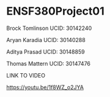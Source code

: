 # ENSF380Project01


Brock Tomlinson 
UCID: 30142240

Aryan Karadia
UCID: 30140288

Aditya Prasad
UCID: 30148859

Thomas Mattern 
UCID: 30147476


LINK TO VIDEO

https://youtu.be/1f8WZ_o2JYA
